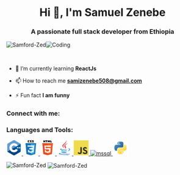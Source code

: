 <h1 align="center">Hi 👋, I'm Samuel Zenebe</h1>
<h3 align="center">A passionate full stack developer from Ethiopia</h3>
<img align="right"alt="Coding" width="400" src="https://img.freepik.com/premium-vector/illustration-web-development-programmer-coding-website_746655-2881.jpg">

<p align="left"> <img src="https://komarev.com/ghpvc/?username=Samford-Zed&label=Profile%20views&color=0e75b6&style=flat" alt="Samford-Zed" /> </p>

<p align="left"> <a href="https://twitter.com/" target="blank"><img src="https://img.shields.io/twitter/follow/?logo=twitter&style=for-the-badge" alt="" /></a> </p>

- 🌱 I’m currently learning **ReactJs**

- 📫 How to reach me **samizenebe508@gmail.com**

- ⚡ Fun fact **I am funny**

<h3 align="left">Connect with me:</h3>
<p align="left">
</p>

<h3 align="left">Languages and Tools:</h3>
<p align="left"> <a href="https://www.w3schools.com/cpp/" target="_blank" rel="noreferrer"> <img src="https://raw.githubusercontent.com/devicons/devicon/master/icons/cplusplus/cplusplus-original.svg" alt="cplusplus" width="40" height="40"/> </a> <a href="https://www.w3schools.com/css/" target="_blank" rel="noreferrer"> <img src="https://raw.githubusercontent.com/devicons/devicon/master/icons/css3/css3-original-wordmark.svg" alt="css3" width="40" height="40"/> </a> <a href="https://www.w3.org/html/" target="_blank" rel="noreferrer"> <img src="https://raw.githubusercontent.com/devicons/devicon/master/icons/html5/html5-original-wordmark.svg" alt="html5" width="40" height="40"/> </a> <a href="https://www.java.com" target="_blank" rel="noreferrer"> <img src="https://raw.githubusercontent.com/devicons/devicon/master/icons/java/java-original.svg" alt="java" width="40" height="40"/> </a> <a href="https://developer.mozilla.org/en-US/docs/Web/JavaScript" target="_blank" rel="noreferrer"> <img src="https://raw.githubusercontent.com/devicons/devicon/master/icons/javascript/javascript-original.svg" alt="javascript" width="40" height="40"/> </a> <a href="https://www.microsoft.com/en-us/sql-server" target="_blank" rel="noreferrer"> <img src="https://www.svgrepo.com/show/303229/microsoft-sql-server-logo.svg" alt="mssql" width="40" height="40"/> </a> <a href="https://www.python.org" target="_blank" rel="noreferrer"> <img src="https://raw.githubusercontent.com/devicons/devicon/master/icons/python/python-original.svg" alt="python" width="40" height="40"/> </a> </p>

<p><img align="left" src="https://github-readme-stats.vercel.app/api/top-langs?username=Samford-Zed&show_icons=true&locale=en&layout=compact" alt="Samford-Zed" /></p>

<p>&nbsp;<img align="center" src="https://github-readme-stats.vercel.app/api?username=Samford-Zed&show_icons=true&locale=en" alt="Samford-Zed" /></p>

<!--<p><img align="center" src="https://github-readme-streak-stats.herokuapp.com/?user=Samford-Zed&" alt="Samford-Zed" /></p>-->

